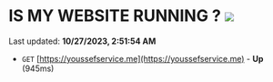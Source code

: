 # IS MY WEBSITE RUNNING ? [![](https://img.shields.io/static/v1?label=Sponsor&message=%E2%9D%A4&logo=GitHub&color=%23fe8e86)](https://github.com/sponsors/<username>)

Last updated: **10/27/2023, 2:51:54 AM**

- `GET` [https://youssefservice.me](https://youssefservice.me) - **Up** (945ms)
